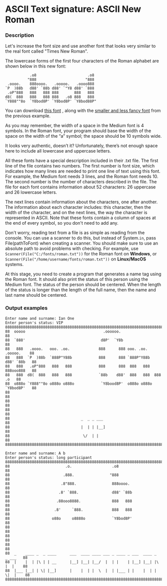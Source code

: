 # ASCII Text signature: ASCII New Roman

### Description

Let's increase the font size and use another font that looks very
similar to the real font called "Times New Roman".

The lowercase forms of the first four characters of the Roman alphabet
are shown below in this new font:

```
           .o8                       .o8
          "888                      "888
 .oooo.    888oooo.   .ooooo.   .oooo888
`P  )88b   d88' `88b d88' `"Y8 d88' `888
 .oP"888   888   888 888       888   888
d8(  888   888   888 888   .o8 888   888
`Y888""8o  `Y8bod8P' `Y8bod8P' `Y8bod88P"
```

You can download [this font](src/main/resources/font/roman.txt) , along
with the
[smaller and less fancy font](src/main/resources/font/medium.txt) from
the previous example.

As you may remember, the width of a space in the Medium font is 4
symbols. In the Roman font, your program should base the width of the
space on the width of the “a” symbol; the space should be 10 symbols
wide.

It looks very authentic, doesn’t it? Unfortunately, there’s not enough
space here to include all lowercase and uppercase letters.

All these fonts have a special description included in their .txt file.
The first line of the file contains two numbers. The first number is
font size, which indicates how many lines are needed to print one line
of text using this font. For example, the Medium font needs 3 lines, and
the Roman font needs 10. The second number is the number of characters
described in the file. The file for each font contains information about
52 characters: 26 uppercase and 26 lowercase letters.

The next lines contain information about the characters, one after
another. The information about each character includes: this character,
then the width of the character, and on the next lines, the way the
character is represented in ASCII. Note that these fonts contain a
column of spaces at the end of every symbol, so you don't need to add
any.

Don't worry, reading text from a file is as simple as reading from the
console. You can use a scanner to do this, but instead of System.`in`,
pass File(pathToFont) when creating a scanner. You should make sure to
use an absolute path to avoid problems with checking. For example, use
`Scanner(File("C:/fonts/roman.txt"))` for the Roman font on **Windows**,
or `Scanner(File("/home/username/fonts/roman.txt"))` on **Linux/MacOS**
systems.

At this stage, you need to create a program that generates a name tag
using the Roman font. It should also print the status of this person
using the Medium font. The status of the person should be centered. When
the length of the status is longer than the length of the full name,
then the name and last name should be centered.

### Output examples

```
Enter name and surname: Ian One
Enter person's status: VIP
888888888888888888888888888888888888888888888888888888888888888888888888888888888
88  ooooo                                   .oooooo.                           88
88  `888'                                  d8P'  `Y8b                          88
88   888   .oooo.   ooo. .oo.             888      888 ooo. .oo.    .ooooo.    88
88   888  `P  )88b  `888P"Y88b            888      888 `888P"Y88b  d88' `88b   88
88   888   .oP"888   888   888            888      888  888   888  888ooo888   88
88   888  d8(  888   888   888            `88b    d88'  888   888  888    .o   88
88  o888o `Y888""8o o888o o888o            `Y8bood8P'  o888o o888o `Y8bod8P'   88
88                                                                             88
88                                                                             88
88                                                                             88
88                                _  _ _ ___                                   88
88                                |  | | |__]                                  88
88                                 \/  | |                                     88
888888888888888888888888888888888888888888888888888888888888888888888888888888888
```

```
Enter name and surname: A b
Enter person's status: long participant
88888888888888888888888888888888888888888888888888888888888888888888888888888888
88                         .o.                  .o8                           88
88                        .888.                "888                           88
88                       .8"888.                888oooo.                      88
88                      .8' `888.               d88' `88b                     88
88                     .88ooo8888.              888   888                     88
88                    .8'     `888.             888   888                     88
88                   o88o     o8888o            `Y8bod8P'                     88
88                                                                            88
88                                                                            88
88                                                                            88
88  _    ____ _  _ ____      ___  ____ ____ ___ _ ____ _ ___  ____ _  _ ___   88
88  |    |  | |\ | | __      |__] |__| |__/  |  | |    | |__] |__| |\ |  |    88
88  |___ |__| | \| |__]      |    |  | |  \  |  | |___ | |    |  | | \|  |    88
88888888888888888888888888888888888888888888888888888888888888888888888888888888
```


